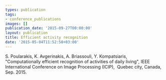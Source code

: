 ```yaml
---
types: publication
tags:
- conference_publications
images: []
publication_date: '2015-09-27T00:00:00'
layout: publication
title: Efficient activity recognition
date: '2015-05-04T11:52:50+03:00'
---
```

<p>S. Poularakis, K. Avgerinakis, A. Briassouli, Y. Kompatsiaris, "Computationally efficient recognition of activities of daily living", IEEE International Conference on Image Processing (ICIP),&nbsp; Quebec city, Canada, Sep. 2015.</p>
